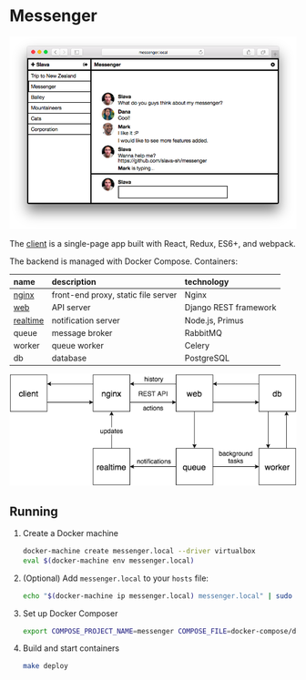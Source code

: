 # Messenger

![Screenshot](./docs/screenshot.png)

The [client](web/client/client) is a single-page app built with React, Redux,
ES6+, and webpack.

The backend is managed with Docker Compose. Containers:

| name                 | description                         | technology            |
|:-------------------- |:----------------------------------- |:--------------------- |
| [nginx](nginx)       | front-end proxy, static file server | Nginx                 |
| [web](web)           | API server                          | Django REST framework |
| [realtime](realtime) | notification server                 | Node.js, Primus       |
| queue                | message broker                      | RabbitMQ              |
| worker               | queue worker                        | Celery                |
| db                   | database                            | PostgreSQL            |

![Architecture Overview](./docs/architecture.png)

## Running

1. Create a Docker machine
   ```sh
   docker-machine create messenger.local --driver virtualbox
   eval $(docker-machine env messenger.local)
   ```

2. (Optional) Add `messenger.local` to your `hosts` file:
   ```sh
   echo "$(docker-machine ip messenger.local) messenger.local" | sudo tee -a /etc/hosts
   ```

3. Set up Docker Composer
   ```sh
   export COMPOSE_PROJECT_NAME=messenger COMPOSE_FILE=docker-compose/development.yml
   ```

4. Build and start containers
   ```sh
   make deploy
   ```
